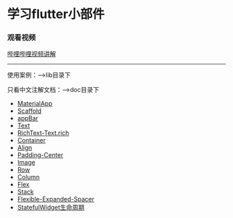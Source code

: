 # 学习flutter小部件

### 观看视频
[哔哩哔哩视频讲解](https://www.bilibili.com/video/BV1454y1D7tA/)

---

使用案例：-->lib目录下

只看中文注解文档：-->doc目录下

- [MaterialApp](https://github.com/laocainiao365/flutterWidget/tree/master/lib/MaterialApp)
- [Scaffold](https://github.com/laocainiao365/flutterWidget/tree/master/lib/Scaffold)
- [appBar](https://github.com/laocainiao365/flutterWidget/tree/master/lib/appbar)
- [Text](https://github.com/laocainiao365/flutterWidget/tree/master/lib/text)
- [RichText-Text.rich](https://github.com/laocainiao365/flutterWidget/tree/master/lib/RichText)
- [Container](https://github.com/laocainiao365/flutterWidget/tree/master/lib/Container)
- [Align](https://github.com/laocainiao365/flutterWidget/tree/master/lib/Align)
- [Padding-Center](https://github.com/laocainiao365/flutterWidget/tree/master/lib/padding_center)
- [Image](https://github.com/laocainiao365/flutterWidget/tree/master/lib/Image)
- [Row](https://github.com/laocainiao365/flutterWidget/tree/master/lib/Row)
- [Column](https://github.com/laocainiao365/flutterWidget/tree/master/lib/Column)
- [Flex](https://github.com/laocainiao365/flutterWidget/tree/master/lib/Flex)
- [Stack](https://github.com/laocainiao365/flutterWidget/tree/master/lib/Stack)
- [Flexible-Expanded-Spacer](https://github.com/laocainiao365/flutterWidget/tree/master/lib/Flexible_Expanded_Spacer)
- [StatefulWidget生命周期](https://github.com/laocainiao365/flutterWidget/tree/master/lib/Statefullwidget)